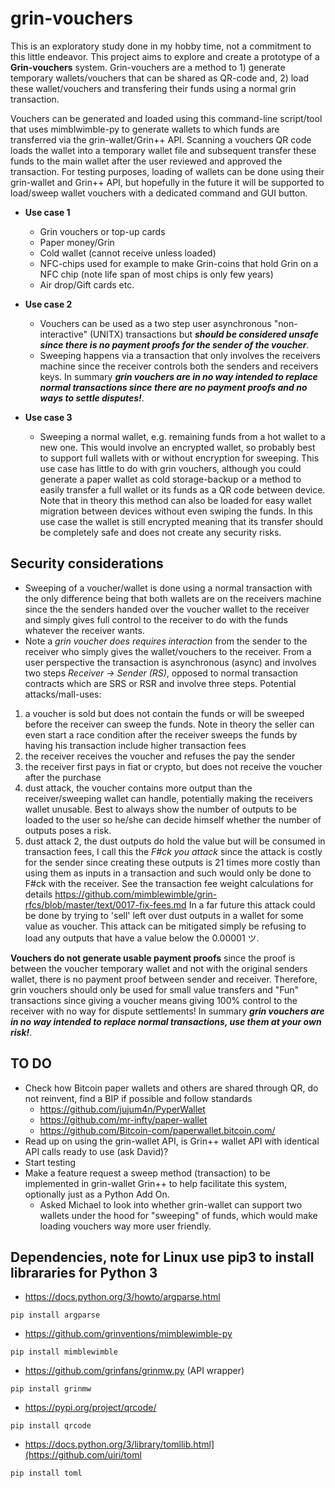 # grin-vouchers
This is an exploratory study done in my hobby time, not a commitment to this little endeavor.
This project aims to explore and create a prototype of a **Grin-vouchers** system. Grin-vouchers are a method to 1) generate temporary wallets/vouchers that can be shared as QR-code and, 2) load these wallet/vouchers and transfering their funds using a normal grin transaction. 

Vouchers can be generated and loaded using this command-line script/tool that uses mimblwimble-py to generate wallets to which funds are transferred via the grin-wallet/Grin++ API. Scanning a vouchers QR code loads the wallet into a temporary wallet file and subsequent transfer these funds to the main wallet after the user reviewed and approved the transaction. For testing purposes, loading of wallets can be done using their grin-wallet and Grin++ API, but hopefully in the future it will be supported to load/sweep wallet vouchers with a dedicated command and GUI button.

* **Use case 1**
  * Grin vouchers or top-up cards   
  * Paper money/Grin 
  * Cold wallet (cannot receive unless loaded)
  * NFC-chips used for example to make Grin-coins that hold Grin on a NFC chip (note life span of most chips is only few years)
  * Air drop/Gift cards etc.
    
* **Use case 2**
  * Vouchers can be used as a two step user asynchronous "non-interactive" (UNITX) transactions but  _**should be considered unsafe since there is no payment proofs for the sender of the voucher**_. 
  * Sweeping happens via a transaction that only involves the receivers machine since the receiver controls both the senders and receivers keys. In summary ***grin vouchers are in no way intended to replace normal transactions since there are no payment proofs and no ways to settle disputes!***.
 
 * **Use case 3**
   * Sweeping a normal wallet, e.g. remaining funds from a hot wallet to a new one. This would involve an encrypted wallet, so probably best to support full wallets with or without encryption for sweeping. This use case has little to do with grin vouchers,   although you could generate a paper wallet as cold storage-backup or a method to easily transfer a full wallet or its funds as a QR code between device. Note that in theory this method can also be loaded for easy wallet migration between devices without even swiping the funds. In this use case the wallet is still encrypted meaning that its transfer should be completely safe and does not create any security risks.

## Security considerations
* Sweeping of a voucher/wallet is done using a normal transaction with the only difference being that both wallets are on the receivers machine since the the senders handed over the voucher wallet to the receiver and simply gives full control to the receiver to do with the funds whatever the receiver wants. 
* Note a *grin voucher does requires interaction* from the sender to the receiver who simply gives the wallet/vouchers to the receiver. From a user perspective the transaction is asynchronous (async) and involves two steps *Receiver -> Sender (RS)*,  opposed to normal transaction contracts which are SRS or RSR and involve three steps. 
Potential attacks/mall-uses: 
1) a voucher is sold but does not contain the funds or will be sweeped before the receiver can sweep the funds. Note in theory the seller can even start a race condition after the receiver sweeps the funds by having his transaction include higher transaction fees
2) the receiver receives the voucher and refuses the pay the sender
3) the receiver first pays in fiat or crypto, but does not receive the voucher after the purchase
4) dust attack, the voucher contains more output than the receiver/sweeping wallet can handle, potentially making the receivers wallet unusable. Best to always show the number of outputs to be loaded to the user so he/she can decide himself whether the number of outputs poses a risk.
5) dust attack 2, the dust outputs do hold the value but will be consumed in transaction fees, I call this the *F#ck you attack* since the attack is costly for the sender since creating these outputs is 21 times more costly than using them as inputs in a transaction and such would only be done to F#ck with the receiver. See the transaction fee weight calculations for details
https://github.com/mimblewimble/grin-rfcs/blob/master/text/0017-fix-fees.md
In a far future this attack could be done by trying to 'sell' left over dust outputs in a wallet for some value as voucher.
This attack can be mitigated simply be refusing to load any outputs that have a value below the 0.00001 ツ.

**Vouchers do not generate usable payment proofs** since the proof is between the voucher temporary wallet and not with the original senders wallet, there is no payment proof between sender and receiver. Therefore, grin vouchers should only be used for small value transfers and "Fun" transactions since giving a voucher means giving 100% control to the receiver with no way for dispute settlements! In summary ***grin vouchers are in no way intended to replace normal transactions, use them at your own risk!***.

## TO DO
  * Check how Bitcoin paper wallets and others are shared through QR, do not reinvent, find a BIP if possible and follow standards
    * https://github.com/jujum4n/PyperWallet
    * https://github.com/mr-infty/paper-wallet
    * https://github.com/Bitcoin-com/paperwallet.bitcoin.com/ 
  * Read up on using the grin-wallet API, is Grin++ wallet API with identical API calls ready to use (ask David)?
  * Start testing
  * Make a feature request a sweep method (transaction) to be implemented in grin-wallet Grin++ to help facilitate this system, optionally just as a Python Add On.  
     * Asked Michael to look into whether grin-wallet can support two wallets under the hood for "sweeping" of funds, which would make loading vouchers way more user friendly.
   
## Dependencies, note for Linux use pip3 to install librararies for Python 3
* https://docs.python.org/3/howto/argparse.html
```
pip install argparse
```
* https://github.com/grinventions/mimblewimble-py
```
pip install mimblewimble
```
* https://github.com/grinfans/grinmw.py (API wrapper)
```
pip install grinmw
```
* https://pypi.org/project/qrcode/
```
pip install qrcode
```
* https://docs.python.org/3/library/tomllib.html](https://github.com/uiri/toml
```
pip install toml
```


  

